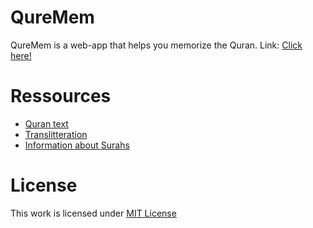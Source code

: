 # QureMem

QureMem is a web-app that helps you memorize the Quran.
Link: [Click here!]()

# Ressources

- [Quran text](https://d.helloquran.com/quran-arabic-english-json-allah.zip)
- [Translitteration](https://api.globalquran.com/complete/en.transliteration)
- [Information about Surahs](https://quran.com/2/info)

# License

This work is licensed under [MIT License]()

